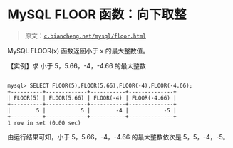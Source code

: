 # MySQL FLOOR 函数：向下取整

> 原文：[`c.biancheng.net/mysql/floor.html`](http://c.biancheng.net/mysql/floor.html)

MySQL FLOOR(x) 函数返回小于 x 的最大整数值。

【实例】求 小于 5，5.66，-4，-4.66 的最大整数

```

mysql> SELECT FLOOR(5),FLOOR(5.66),FLOOR(-4),FLOOR(-4.66);
+----------+-------------+-----------+--------------+
| FLOOR(5) | FLOOR(5.66) | FLOOR(-4) | FLOOR(-4.66) |
+----------+-------------+-----------+--------------+
|        5 |           5 |        -4 |           -5 |
+----------+-------------+-----------+--------------+
1 row in set (0.00 sec)
```

由运行结果可知，小于 5，5.66，-4，-4.66 的最大整数依次是 5，5，-4，-5。